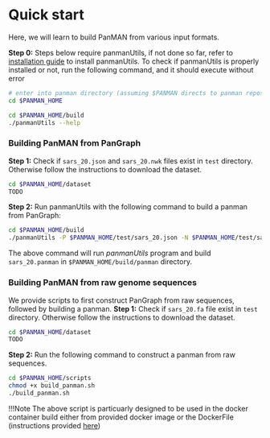# Quick start

Here, we will learn to build PanMAN from various input formats.

**Step 0:** Steps below require panmanUtils, if not done so far, refer to [installation guide](install.md) to install panmanUtils. To check if panmanUtils is properly installed or not, run the following command, and it should execute without error
```bash
# enter into panman directory (assuming $PANMAN directs to panman repository directory)
cd $PANMAN_HOME
```
```bash
cd $PANMAN_HOME/build
./panmanUtils --help
```
### Building PanMAN from PanGraph

**Step 1:** Check if `sars_20.json` and `sars_20.nwk` files exist in `test` directory. Otherwise follow the instructions to download the dataset.

```bash
cd $PANMAN_HOME/dataset
TODO
```

**Step 2:** Run panmanUtils with the following command to build a panman from PanGraph:

```bash
cd $PANMAN_HOME/build
./panmanUtils -P $PANMAN_HOME/test/sars_20.json -N $PANMAN_HOME/test/sars_20.nwk -O sars_20
```
The above command will run <i>panmanUtils</i> program and build `sars_20.panman` in `$PANMAN_HOME/build/panman` directory.

### Building PanMAN from raw genome sequences
We provide scripts to first construct PanGraph from raw sequences, followed by building a panman.
**Step 1:** Check if `sars_20.fa` file exist in `test` directory. Otherwise follow the instructions to download the dataset.

```bash
cd $PANMAN_HOME/dataset
TODO
```

**Step 2:** Run the following command to construct a panman from raw sequences.

```bash
cd $PANMAN_HOME/scripts
chmod +x build_panman.sh
./build_panman.sh
```
!!!Note
    The above script is particuarly designed to be used in the docker container build either from provided docker image or the DockerFile (instructions provided [here](install.md))

